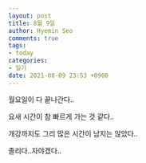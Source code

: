 ```yaml
---
layout: post
title: 8월 9일
author: Hyemin Seo
comments: true
tags:
- today
categories:
- 일기
date: 2021-08-09 23:53 +0900
---
```

월요일이 다 끝나간다..

요새 시간이 참 빠르게 가는 것 같다..

개강까지도 그리 많은 시간이 남지는 않았다..

졸리다..자야겠다..
